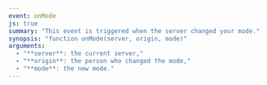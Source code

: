 ```yaml
---
event: onMode
js: true
summary: "This event is triggered when the server changed your mode."
synopsis: "function onMode(server, origin, mode)"
arguments:
  - "**server**: the current server,"
  - "**origin**: the person who changed the mode,"
  - "**mode**: the new mode."
---
```

